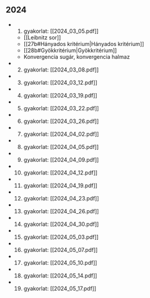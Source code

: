 ## 2024
- 1. gyakorlat: [[2024_03_05.pdf]]
	- [[Leibnitz sor]]
	- [[27b#Hányados kritérium|Hányados kritérium]]
	- [[28b#Gyökkritérium|Gyökkritérium]]
	- Konvergencia sugár, konvergencia halmaz
- 2. gyakorlat: [[2024_03_08.pdf]]
- 3. gyakorlat: [[2024_03_12.pdf]]
- 4. gyakorlat: [[2024_03_19.pdf]]
- 5. gyakorlat: [[2024_03_22.pdf]]
- 6. gyakorlat: [[2024_03_26.pdf]]
- 7. gyakorlat: [[2024_04_02.pdf]]
- 8. gyakorlat: [[2024_04_05.pdf]]
- 9. gyakorlat: [[2024_04_09.pdf]]
- 10. gyakorlat: [[2024_04_12.pdf]]
- 11. gyakorlat: [[2024_04_19.pdf]]
- 12. gyakorlat: [[2024_04_23.pdf]]
- 13. gyakorlat: [[2024_04_26.pdf]]
- 14. gyakorlat: [[2024_04_30.pdf]]
- 15. gyakorlat: [[2024_05_03.pdf]]
- 16. gyakorlat: [[2024_05_07.pdf]]
- 17. gyakorlat: [[2024_05_10.pdf]]
- 18. gyakorlat: [[2024_05_14.pdf]]
- 19. gyakorlat: [[2024_05_17.pdf]]